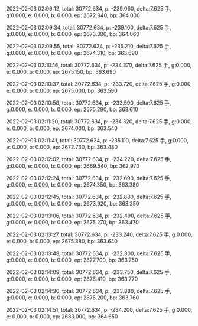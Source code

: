 2022-02-03 02:09:12, total: 30772.634, p: -239.060, delta:7.625 手, g:0.000, e: 0.000, b: 0.000, ep: 2672.940, bp: 364.000

2022-02-03 02:09:34, total: 30772.634, p: -239.100, delta:7.625 手, g:0.000, e: 0.000, b: 0.000, ep: 2673.380, bp: 364.060

2022-02-03 02:09:55, total: 30772.634, p: -235.210, delta:7.625 手, g:0.000, e: 0.000, b: 0.000, ep: 2674.310, bp: 363.690

2022-02-03 02:10:16, total: 30772.634, p: -234.370, delta:7.625 手, g:0.000, e: 0.000, b: 0.000, ep: 2675.150, bp: 363.690

2022-02-03 02:10:37, total: 30772.634, p: -233.720, delta:7.625 手, g:0.000, e: 0.000, b: 0.000, ep: 2675.000, bp: 363.590

2022-02-03 02:10:58, total: 30772.634, p: -233.590, delta:7.625 手, g:0.000, e: 0.000, b: 0.000, ep: 2675.290, bp: 363.610

2022-02-03 02:11:20, total: 30772.634, p: -234.320, delta:7.625 手, g:0.000, e: 0.000, b: 0.000, ep: 2674.000, bp: 363.540

2022-02-03 02:11:41, total: 30772.634, p: -235.110, delta:7.625 手, g:0.000, e: 0.000, b: 0.000, ep: 2672.730, bp: 363.480

2022-02-03 02:12:02, total: 30772.634, p: -234.220, delta:7.625 手, g:0.000, e: 0.000, b: 0.000, ep: 2669.540, bp: 362.970

2022-02-03 02:12:24, total: 30772.634, p: -232.690, delta:7.625 手, g:0.000, e: 0.000, b: 0.000, ep: 2674.350, bp: 363.380

2022-02-03 02:12:45, total: 30772.634, p: -232.880, delta:7.625 手, g:0.000, e: 0.000, b: 0.000, ep: 2673.920, bp: 363.350

2022-02-03 02:13:06, total: 30772.634, p: -232.490, delta:7.625 手, g:0.000, e: 0.000, b: 0.000, ep: 2675.270, bp: 363.470

2022-02-03 02:13:27, total: 30772.634, p: -233.240, delta:7.625 手, g:0.000, e: 0.000, b: 0.000, ep: 2675.880, bp: 363.640

2022-02-03 02:13:48, total: 30772.634, p: -232.300, delta:7.625 手, g:0.000, e: 0.000, b: 0.000, ep: 2677.700, bp: 363.750

2022-02-03 02:14:09, total: 30772.634, p: -233.750, delta:7.625 手, g:0.000, e: 0.000, b: 0.000, ep: 2676.410, bp: 363.770

2022-02-03 02:14:30, total: 30772.634, p: -233.880, delta:7.625 手, g:0.000, e: 0.000, b: 0.000, ep: 2676.200, bp: 363.760

2022-02-03 02:14:51, total: 30772.634, p: -234.200, delta:7.625 手, g:0.000, e: 0.000, b: 0.000, ep: 2683.000, bp: 364.650